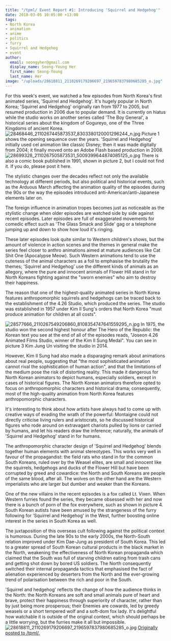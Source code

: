 ```yaml
---
title: "/tpml/ Event Report #1: Introducing 'Squirrel and Hedgehog'"
date: 2018-03-05 10:05:00 +13:00
tags:
- North Korea
- animation
- anime
- politics
- furry
- Squirrel and Hedgehog
- event
author:
  email: seongyher@gmail.com
  display_name: Seong-Young Her
  first_name: Seong-Young
  last_name: Her
image: "/uploads/28618811_2110269179206697_2196597837980685285_o.jpg"
---
```


For this week's event, we watched a few episodes from North Korea's first animated series, 'Squirrel and Hedgehog'. It's hugely popular in North Korea; 'Squirrel and Hedgehog' originally ran from 1977 to 2005, but resumed production in 2006 due to popular demand. It is currently on hiatus while the studio works on another series called 'The Boy General', a historical series about the kingdom of Gogureyo, one of the Three Kingdoms of ancient Korea.
![28468446_2110267445873537_8303380120001296244_n.jpg](/uploads/28468446_2110267445873537_8303380120001296244_n.jpg)
Picture 1 shows the opening sequence over the years. 'Squirrel and Hedgehog' initially used cel animation like classic Disney; then it was made digitally from 2004; it finally moved onto an Adobe Flash based production in 2008. 
![28699328_2110267505873531_5009399644874085125_o.jpg](/uploads/28699328_2110267505873531_5009399644874085125_o.jpg)
There is also a comic book published in 1991, shown in picture 2, but I could not find it. If you do, please post it here.

The stylistic changes over the decades reflect not only the available technology at different periods, but also political and historical events, such as the Arduous March affecting the animation quality of the episodes during the 90s or the way the episodes introduced anti-American/anti-Japanese elements later on.

The foreign influence in animation tropes becomes just as noticeable as the stylistic change when older episodes are watched side by side against recent episodes. Later episodes are full of exaggerated movements for comedic effect such as 'The Glass Smack and Slide' gag or a telephone jumping up and down to show how loud it's ringing.

These later episodes look quite similar to Western children's shows, but the amount of violence in action scenes and the themes in general make the series feel closer to anthro animations aimed at mature audiences like Cat Shit One (Apocalypse Meow). Such Western animations tend to use the cuteness of the animal characters as a foil to emphasise the brutality the themes; 'Squirrel and Hedgehog' use the different kinds of animals as an allegory, where the pure and innocent animals of Flower Hill stand in for North Koreans fighting against the "sworn enemies" who aim to destroy their happiness.

The reason that one of the highest-quality animated series in North Korea features anthropomorphic squirrels and hedgehogs can be traced back to the establishment of the 4.26 Studio, which produced the series. The studio was established in 1957 under Kim Il Sung's orders that North Korea "must produce animation for children at all costs".

![28577666_2110267549206860_8108354747641559295_n.jpg](/uploads/28577666_2110267549206860_8108354747641559295_n.jpg)
In 1975, the studio won the second highest honour after The Hero of the Republic: the Korean text you see at the end of all of the episodes reads, "Joseon 4.26 Animated Films Studio, winner of the Kim Il Sung Medal". You can see in picture 3 Kim Jung Un visiting the studio in 2014.

However, Kim Il Sung had also made a disparaging remark about animations about real people, suggesting that "the most sophisticated animation cannot rival the sophistication of human action", and that the limitations of the medium pose the risk of distorting reality. This made it dangerous for North Korean animators to depict humans, especially soldiers, except in cases of historical figures. The North Korean animators therefore opted to focus on anthropomorphic characters and historical drama; consequently, most of the high-quality animation from North Korea features anthropomorphic characters.

It's interesting to think about how artists have always had to come up with creative ways of evading the wrath of the powerful: Montaigne could not directly criticise living rulers and aristocrats, so he discussed historical figures who rode around on extravagant chariots pulled by lions or carried by humans, and let his readers draw the inference; naturally, the animals of 'Squirrel and Hedgehog' stand in for humans.

The anthropomorphic character design of 'Squirrel and Hedgehog' blends together human elements with animal stereotypes. This works very well in favour of the propagandist: the field rats who stand in for the common South Koreans, ruled over by the Weasel elites, are small and innocent like the squirrels, hedgehogs and ducks of the Flower Hill but have been corrupted by greed and cowardice: the North and South Koreans are people of the same blood, after all. The wolves on the other hand are the Western imperialists who are larger but dumber and weaker than the Koreans.

One of the new villains in the recent episodes is a fox called Lt. Vixen. When Western furries found the series, they became obsessed with her and now there is a bunch of porn of the fox everywhere, such as shown in picture 4. South Korean autists have been amused by the strangeness of the furry following for 'Squirrel and Hedgehog' in the West, further boosting online interest in the series in South Korea as well.

The juxtaposition of this overseas cult following against the political context is humorous. During the late 90s to the early 2000s, the North-South relation improved under Kim Dae-Jung as president of South Korea. This led to a greater spread of South Korean cultural products in the black market in the North, weakening the effectiveness of North Korean propaganda which claimed that the South was full of starving children eating from trash cans and getting shot down by bored US soldiers. The North consequently switched their internal propaganda tactics that emphasised the fact of alienation experienced by deserters from the North and the ever-growing trend of polarisation between the rich and poor in the South.

'Squirrel and hedgehog' reflects the change of how the audience thinks in the North: the North Koreans are soft and small animals pure of heart and brave, protect their happiness through superiority of character, rather than by just being more prosperous; their Enemies are cowards, led by greedy weasels or a short tempered wolf and a soft-dom fox lady. It's delightful how watchable it is outside of the original context, which should perhaps be a little worrying, but the furries make it all but impossible.
![28618811_2110269179206697_2196597837980685285_o.jpg](/uploads/28618811_2110269179206697_2196597837980685285_o.jpg)
[Originally posted to /tpml/.](https://www.facebook.com/groups/tpmlib/permalink/436087473489368/)